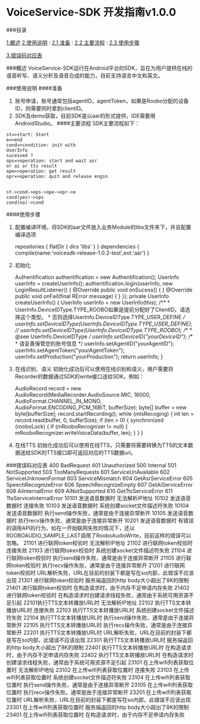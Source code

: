 VoiceService-SDK 开发指南v1.0.0
==

###目录

[1.概述](#概述)
[2.使用说明](#使用说明)
: [2.1 准备](#准备)
: [2.2 主要流程](#主要流程)
: [2.3 使用步骤](#使用步骤)

[3.错误码对应表](#错误码对应表)

###概述
VoiceService-SDK运行在Android平台的SDK，旨在为用户提供在线的语音听写、语义分析及语音合成的能力，目前支持语言中文和英文。

###使用说明
####准备
 1. 账号申请，账号通常包括agentID，agentToken，如果是Roobo分配的设备ID，则需要同时拿到clientID。
 2. SDK及demo获取，目前SDK是以aar的形式提供，IDE需要用AndroidStudio。
####主要流程
SDK主要流程如下：

```flow
st=>start: Start
e=>end
cond=>condition: init with 
UserInfo 
sucessed ?
ops=>operation: start and wait asr 
or ai or tts result
ope=>operation: get result
opr=>operation: quit and release engin


st->cond->ops->ope->opr->e
cond(yes)->ops
cond(no)->cond
```

####使用步骤
1. 配置编译环境，将SDK的aar文件放入业务Module的libs文件夹下，并且配置编译选项
    
    repositories {
        flatDir { dirs 'libs' }
    }
    dependencies {
        compile(name:'voicesdk-release-1.0.2-test',ext:'aar')
    }

2. 初始化
    
    Authentification authentification = new Authentification();
	UserInfo userInfo = createUserInfo();
    authentification.login(userInfo, new LoginResultListener() {
            @Override
            public void onSucess() {
            }
            @Override
            public void onFail(final RError message) {
            }
    });
    private UserInfo createUserInfo() {
        UserInfo userInfo = new UserInfo(this);
        /**
         * UserInfo.DeviceIDType.TYPE_ROOBO如果是提前分配好了ClientID，请选择这个类型。
         * 否则选择UserInfo.DeviceIDType.TYPE_USER_DEFINE
         */
        userInfo.setDeviceIDType(UserInfo.DeviceIDType.TYPE_USER_DEFINE);
        //        userInfo.setDeviceIDType(UserInfo.DeviceIDType.TYPE_ROOBO);
        /**
         * @see UserInfo.DeviceIDType
         */
        userInfo.setDeviceID("yourDeviceID");
        /**
         * 请妥善保管您的账号信息
         */
        userInfo.setAgentID("yourAgentID");
        userInfo.setAgentToken("yourAgentToken");
        userInfo.setProduction("yourProduction");
        return userInfo;
    }

3. 在线识别、语义
初始化成功后可以使用在线识别和语义，用户需要将Recorder的数据通过SDK的write接口送给SDK，例如：
    
    AudioRecord record = new AudioRecord(MediaRecorder.AudioSource.MIC, 16000,
        AudioFormat.CHANNEL_IN_MONO, AudioFormat.ENCODING_PCM_16BIT, bufferSize);
    byte[] buffer = new byte[bufferSize];
    record.startRecording();
    while (mIsRecoging) {
        int len = record.read(buffer, 0, bufferSize);
        if (len > 0) {
        synchronized (rooboLock) {
            if (mRooboRecognizer != null) {
                mRooboRecognizer.writeVoiceData(buffer, len);
            }
        }
    }

4. 在线TTS
初始化成功后可以使用在线TTS，只需要将需要转换为TTS的文本数据送给SDK的TTS接口即可返回对应的TTS数据url。

###错误码对应表
400  BadRequest
401  Unauthorized
500  Internal
501  NotSupported
503  TooManyRequests
601   ServiceUnAvailable
602   ServiceUnknownFormat
603   ServiceMismatch
604  GetAsrServiceError
605  SpeechRecognizeError
606  SpeechRecognizeEmpty
607  GetAiServiceError
608  AiInternalError
609  AiNotSupported
610  GetTtsServiceError
611  TtsServiceInternalError
10101 发送语音数据时 无法解析IP地址
10102 发送语音数据时 连接失败
10103 发送语音数据时 系统创建socket文件描述符失败
10104 发送语音数据时 执行send操作失败，通常是由于连接异常断开
10105 发送语音数据时 执行recv操作失败，通常是由于连接异常断开
10201 发送语音数据时 有错误的调用API的行为，如在一开始联网失败的情况下，还以ROOBOAUDIO_SAMPLE_LAST调用了RooboAudioWrite，目前这样的错误可以忽略。
21101 进行联网token校验时 无法解析IP地址
21102 进行联网token校验时 连接失败
21103 进行联网token校验时 系统创建socket文件描述符失败
21104 进行联网token校验时 执行send操作失败，通常是由于连接异常断开
21105 进行联网token校验时 执行recv操作失败，通常是由于连接异常断开
21201 进行联网token校验时 URL解析失败，URL在目前的封装下都是写在so内部，此错误不应该出现
21301 进行联网token校验时 服务端返回的http body大小超出了8K的限制
21401 进行联网token校验时 在构造请求时，由于内存不足申请内存失败
21402 进行联网token校验时 在构造请求时创建请求线程失败，通常由于系统可用资源不足引起
22101执行TTS文本转播放URL时 无法解析IP地址
22102 执行TTS文本转播放URL时 连接失败
22103 执行TTS文本转播放URL时 系统创建socket文件描述符失败
22104 执行TTS文本转播放URL时 执行send操作失败，通常是由于连接异常断开
22105 执行TTS文本转播放URL时 执行recv操作失败，通常是由于连接异常断开
22201 执行TTS文本转播放URL时 URL解析失败，URL在目前的封装下都是写在so内部，此错误不应该出现
22301 执行TTS文本转播放URL时 服务端返回的http body大小超出了8K的限制
22401 执行TTS文本转播放URL时 在构造请求时，由于内存不足申请内存失败
22402 执行TTS文本转播放URL时 在构造请求时创建请求线程失败，通常由于系统可用资源不足引起
23101 在上传wifi列表获取位置时 无法解析IP地址
23102 在上传wifi列表获取位置时 连接失败
23103 在上传wifi列表获取位置时 系统创建socket文件描述符失败
23104 在上传wifi列表获取位置时 执行send操作失败，通常是由于连接异常断开
23105 在上传wifi列表获取位置时 执行recv操作失败，通常是由于连接异常断开
23201 在上传wifi列表获取位置时 URL解析失败，URL在目前的封装下都是写在so内部，此错误不应该出现
23301 在上传wifi列表获取位置时 服务端返回的http body大小超出了8K的限制
23401 在上传wifi列表获取位置时 在构造请求时，由于内存不足申请内存失败
